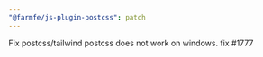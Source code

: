 ```yaml
---
"@farmfe/js-plugin-postcss": patch
---
```


Fix postcss/tailwind postcss does not work on windows. fix #1777

